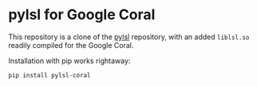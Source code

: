 # pylsl for Google Coral

This repository is a clone of the [pylsl](https://github.com/labstreaminglayer/liblsl-Python) repository, with an added `liblsl.so` readily compiled for the Google Coral.

Installation with pip works rightaway:

```
pip install pylsl-coral
```
